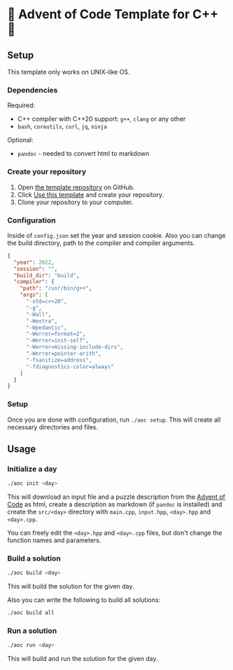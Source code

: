 # 🎄 Advent of Code Template for C++ 🎄

## Setup

This template only works on UNIX-like OS.

### Dependencies

Required:  
- C++ compiler with C++20 support: `g++`, `clang` or any other
- `bash`, `coreutils`, `curl`, `jq`, `ninja`

Optional:  
- `pandoc` - needed to convert html to markdown

### Create your repository

1. Open [the template repository](https://github.com/infastin/advent-of-code-cpp) on GitHub.
2. Click [Use this template](https://github.com/infastin/advent-of-code-cpp/generate) and create your repository.
3. Clone your repository to your computer.

### Configuration

Inside of `config.json` set the year and session cookie.
Also you can change the build directory, path to the compiler and compiler arguments.

```json
{
  "year": 2022,
  "session": "",
  "build_dir": "build",
  "compiler": {
    "path": "/usr/bin/g++",
    "args": [
      "-std=c++20",
      "-g",
      "-Wall",
      "-Wextra",
      "-Wpedantic",
      "-Werror=format=2",
      "-Werror=init-self",
      "-Werror=missing-include-dirs",
      "-Werror=pointer-arith",
      "-fsanitize=address",
      "-fdiagnostics-color=always"
    ]
  }
}
```

### Setup

Once you are done with configuration, run `./aoc setup`.
This will create all necessary directories and files.

## Usage

### Initialize a day

```bash
./aoc init <day>
```

This will download an input file and a puzzle description from the [Advent of Code](https://adventofcode.com) as html,
create a description as markdown (if `pandoc` is installed) and create the
`src/<day>` directory with `main.cpp`, `input.hpp`, `<day>.hpp` and `<day>.cpp`.

You can freely edit the `<day>.hpp` and `<day>.cpp` files,
but don't change the function names and parameters.

### Build a solution

```bash
./aoc build <day>
```

This will build the solution for the given day.

Also you can write the following to build all solutions:
```bash
./aoc build all
```

### Run a solution

```bash
./aoc run <day>
```

This will build and run the solution for the given day.
